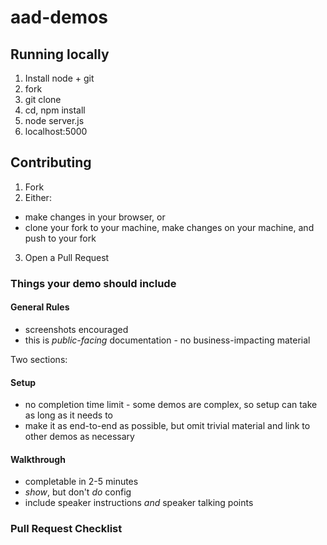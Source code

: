 # aad-demos

## Running locally

1. Install node + git
2. fork
3. git clone
4. cd, npm install
5. node server.js
6. localhost:5000

## Contributing

1. Fork
2. Either:
  - make changes in your browser, or
  - clone your fork to your machine, make changes on your machine, and push to your fork
3. Open a Pull Request

### Things your demo should include

#### General Rules
- screenshots encouraged
- this is *public-facing* documentation - no business-impacting material

Two sections:

#### Setup
- no completion time limit - some demos are complex, so setup can take as long as it needs to
- make it as end-to-end as possible, but omit trivial material and link to other demos as necessary

#### Walkthrough
- completable in 2-5 minutes
- *show*, but don't *do* config
- include speaker instructions *and* speaker talking points

### Pull Request Checklist
